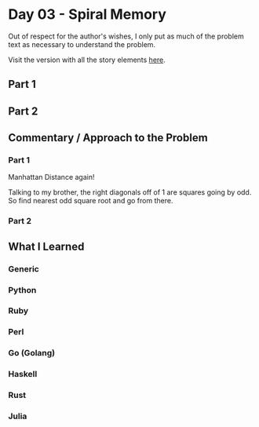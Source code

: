 # Day 03 - Spiral Memory

Out of respect for the author's wishes, I only put as much of the problem text as necessary to understand the problem.

Visit the version with all the story elements [here](https://adventofcode.com/2017/day/3).

## Part 1

## Part 2

## Commentary / Approach to the Problem
### Part 1
Manhattan Distance again! 

Talking to my brother, the right diagonals off of 1 are squares going by odd. So find nearest odd square root and go from there.

### Part 2

## What I Learned

### Generic

### Python

### Ruby

### Perl

### Go (Golang)

### Haskell

### Rust

### Julia
    